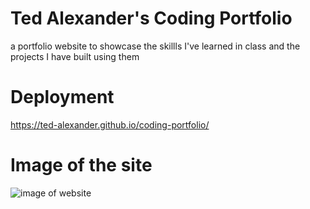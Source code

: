 # Ted Alexander's Coding Portfolio
a portfolio website to showcase the skillls I've learned in class and the projects I have built using them

# Deployment
https://ted-alexander.github.io/coding-portfolio/


# Image of the site

![image of website](Capture.JPG)
